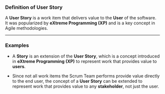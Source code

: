 ### **Definition of User Story**

A **User Story** is a work item that delivers value to the **User** of the software. It was popularized by **eXtreme Programming (XP)** and is a key concept in Agile methodologies.

---

### **Examples**

- A **Story** is an extension of the **User Story**, which is a concept introduced in **eXtreme Programming (XP)** to represent work that provides value to **users**.
  
- Since not all work items the Scrum Team performs provide value directly to the end user, the concept of a **User Story** can be extended to represent work that provides value to any **stakeholder**, not just the user.
